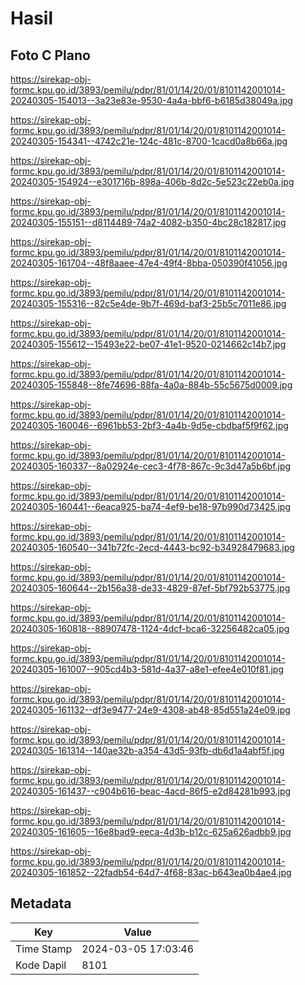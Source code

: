 # Hasil

## Foto C Plano

https://sirekap-obj-formc.kpu.go.id/3893/pemilu/pdpr/81/01/14/20/01/8101142001014-20240305-154013--3a23e83e-9530-4a4a-bbf6-b6185d38049a.jpg

https://sirekap-obj-formc.kpu.go.id/3893/pemilu/pdpr/81/01/14/20/01/8101142001014-20240305-154341--4742c21e-124c-481c-8700-1cacd0a8b66a.jpg

https://sirekap-obj-formc.kpu.go.id/3893/pemilu/pdpr/81/01/14/20/01/8101142001014-20240305-154924--e301716b-898a-406b-8d2c-5e523c22eb0a.jpg

https://sirekap-obj-formc.kpu.go.id/3893/pemilu/pdpr/81/01/14/20/01/8101142001014-20240305-155151--d8114489-74a2-4082-b350-4bc28c182817.jpg

https://sirekap-obj-formc.kpu.go.id/3893/pemilu/pdpr/81/01/14/20/01/8101142001014-20240305-161704--48f8aaee-47e4-49f4-8bba-050390f41056.jpg

https://sirekap-obj-formc.kpu.go.id/3893/pemilu/pdpr/81/01/14/20/01/8101142001014-20240305-155316--82c5e4de-9b7f-469d-baf3-25b5c7011e86.jpg

https://sirekap-obj-formc.kpu.go.id/3893/pemilu/pdpr/81/01/14/20/01/8101142001014-20240305-155612--15493e22-be07-41e1-9520-0214662c14b7.jpg

https://sirekap-obj-formc.kpu.go.id/3893/pemilu/pdpr/81/01/14/20/01/8101142001014-20240305-155848--8fe74696-88fa-4a0a-884b-55c5675d0009.jpg

https://sirekap-obj-formc.kpu.go.id/3893/pemilu/pdpr/81/01/14/20/01/8101142001014-20240305-160046--6961bb53-2bf3-4a4b-9d5e-cbdbaf5f9f62.jpg

https://sirekap-obj-formc.kpu.go.id/3893/pemilu/pdpr/81/01/14/20/01/8101142001014-20240305-160337--8a02924e-cec3-4f78-867c-9c3d47a5b6bf.jpg

https://sirekap-obj-formc.kpu.go.id/3893/pemilu/pdpr/81/01/14/20/01/8101142001014-20240305-160441--6eaca925-ba74-4ef9-be18-97b990d73425.jpg

https://sirekap-obj-formc.kpu.go.id/3893/pemilu/pdpr/81/01/14/20/01/8101142001014-20240305-160540--341b72fc-2ecd-4443-bc92-b34928479683.jpg

https://sirekap-obj-formc.kpu.go.id/3893/pemilu/pdpr/81/01/14/20/01/8101142001014-20240305-160644--2b156a38-de33-4829-87ef-5bf792b53775.jpg

https://sirekap-obj-formc.kpu.go.id/3893/pemilu/pdpr/81/01/14/20/01/8101142001014-20240305-160818--88907478-1124-4dcf-bca6-32256482ca05.jpg

https://sirekap-obj-formc.kpu.go.id/3893/pemilu/pdpr/81/01/14/20/01/8101142001014-20240305-161007--905cd4b3-581d-4a37-a8e1-efee4e010f81.jpg

https://sirekap-obj-formc.kpu.go.id/3893/pemilu/pdpr/81/01/14/20/01/8101142001014-20240305-161132--df3e9477-24e9-4308-ab48-85d551a24e09.jpg

https://sirekap-obj-formc.kpu.go.id/3893/pemilu/pdpr/81/01/14/20/01/8101142001014-20240305-161314--140ae32b-a354-43d5-93fb-db6d1a4abf5f.jpg

https://sirekap-obj-formc.kpu.go.id/3893/pemilu/pdpr/81/01/14/20/01/8101142001014-20240305-161437--c904b616-beac-4acd-86f5-e2d84281b993.jpg

https://sirekap-obj-formc.kpu.go.id/3893/pemilu/pdpr/81/01/14/20/01/8101142001014-20240305-161605--16e8bad9-eeca-4d3b-b12c-625a626adbb9.jpg

https://sirekap-obj-formc.kpu.go.id/3893/pemilu/pdpr/81/01/14/20/01/8101142001014-20240305-161852--22fadb54-64d7-4f68-83ac-b643ea0b4ae4.jpg


## Metadata

| Key        | Value               |
| ---------- | ------------------- |
| Time Stamp | 2024-03-05 17:03:46 |
| Kode Dapil | 8101                |



